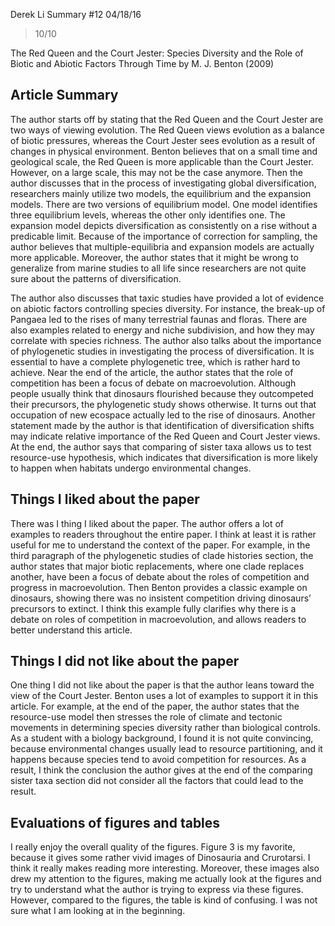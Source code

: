 Derek Li
Summary #12
04/18/16

> 10/10

The Red Queen and the Court Jester: Species Diversity and the Role of Biotic and Abiotic Factors Through Time by M. J. Benton (2009)

## Article Summary
The author starts off by stating that the Red Queen and the Court Jester are two ways of viewing evolution. The Red Queen views evolution as a balance of biotic pressures, whereas the Court Jester sees evolution as a result of changes in physical environment. Benton believes that on a small time and geological scale, the Red Queen is more applicable than the Court Jester. However, on a large scale, this may not be the case anymore. Then the author discusses that in the process of investigating global diversification, researchers mainly utilize two models, the equilibrium and the expansion models. There are two versions of equilibrium model. One model identifies three equilibrium levels, whereas the other only identifies one. The expansion model depicts diversification as consistently on a rise without a predicable limit. Because of the importance of correction for sampling, the author believes that multiple-equilibria and expansion models are actually more applicable. Moreover, the author states that it might be wrong to generalize from marine studies to all life since researchers are not quite sure about the patterns of diversification.

The author also discusses that taxic studies have provided a lot of evidence on abiotic factors controlling species diversity. For instance, the break-up of Pangaea led to the rises of many terrestrial faunas and floras. There are also examples related to energy and niche subdivision, and how they may correlate with species richness. The author also talks about the importance of phylogenetic studies in investigating the process of diversification. It is essential to have a complete phylogenetic tree, which is rather hard to achieve. Near the end of the article, the author states that the role of competition has been a focus of debate on macroevolution. Although people usually think that dinosaurs flourished because they outcompeted their precursors, the phylogenetic study shows otherwise. It turns out that occupation of new ecospace actually led to the rise of dinosaurs. Another statement made by the author is that identification of diversification shifts may indicate relative importance of the Red Queen and Court Jester views. At the end, the author says that comparing of sister taxa allows us to test resource-use hypothesis, which indicates that diversification is more likely to happen when habitats undergo environmental changes. 

## Things I liked about the paper
There was I thing I liked about the paper. The author offers a lot of examples to readers throughout the entire paper. I think at least it is rather useful for me to understand the context of the paper. For example, in the third paragraph of the phylogenetic studies of clade histories section, the author states that major biotic replacements, where one clade replaces another, have been a focus of debate about the roles of competition and progress in macroevolution. Then Benton provides a classic example on dinosaurs, showing there was no insistent competition driving dinosaurs’ precursors to extinct. I think this example fully clarifies why there is a debate on roles of competition in macroevolution, and allows readers to better understand this article.

## Things I did not like about the paper
One thing I did not like about the paper is that the author leans toward the view of the Court Jester. Benton uses a lot of examples to support it in this article. For example, at the end of the paper, the author states that the resource-use model then stresses the role of climate and tectonic movements in determining species diversity rather than biological controls.  As a student with a biology background, I found it is not quite convincing, because environmental changes usually lead to resource partitioning, and it happens because species tend to avoid competition for resources. As a result, I think the conclusion the author gives at the end of the comparing sister taxa section did not consider all the factors that could lead to the result. 

## Evaluations of figures and tables
I really enjoy the overall quality of the figures. Figure 3 is my favorite, because it gives some rather vivid images of Dinosauria and Crurotarsi. I think it really makes reading more interesting. Moreover, these images also drew my attention to the figures, making me actually look at the figures and try to understand what the author is trying to express via these figures. However, compared to the figures, the table is kind of confusing. I was not sure what I am looking at in the beginning. 
